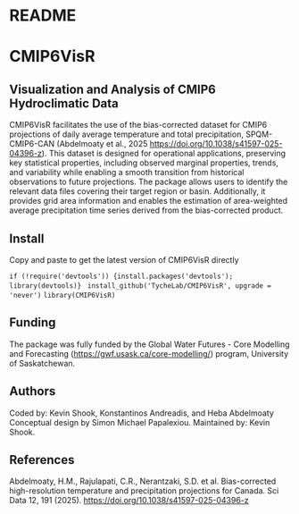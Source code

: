 README
================

# CMIP6VisR

## Visualization and Analysis of CMIP6 Hydroclimatic Data

CMIP6VisR  facilitates the use of the
bias-corrected dataset for CMIP6 projections of daily average
temperature and total precipitation, SPQM-CMIP6-CAN (Abdelmoaty et al.,
2025 <https://doi.org/10.1038/s41597-025-04396-z>). This dataset is designed for operational applications, preserving
key statistical properties, including observed marginal properties,
trends, and variability while enabling a smooth transition from
historical observations to future projections. The package allows users
to identify the relevant data files covering their target
region or basin. Additionally, it provides grid area information and
enables the estimation of area-weighted average precipitation time
series derived from the bias-corrected product.

## Install

Copy and paste to get the latest version of CMIP6VisR directly 

`if (!require('devtools')) {install.packages('devtools'); library(devtools)} `
`install_github('TycheLab/CMIP6VisR', upgrade = 'never')`
`library(CMIP6VisR)`

## Funding

The package was fully funded by the Global Water Futures - Core
Modelling and Forecasting (<https://gwf.usask.ca/core-modelling/>)
program, University of Saskatchewan.

## Authors

Coded by: Kevin Shook, Konstantinos Andreadis, and Heba Abdelmoaty
Conceptual design by Simon Michael Papalexiou. Maintained by: Kevin
Shook.

## References

Abdelmoaty, H.M., Rajulapati, C.R., Nerantzaki, S.D. et
al. Bias-corrected high-resolution temperature and precipitation
projections for Canada. Sci Data 12, 191 (2025).
<https://doi.org/10.1038/s41597-025-04396-z>
